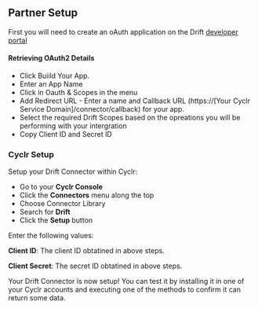 
## Partner Setup

First you will need to create an oAuth application on the Drift [developer portal](https://dev.drift.com/apps)


#### Retrieving OAuth2 Details

*   Click Buiild Your App.
*   Enter an App Name
*   Click in Oauth & Scopes in the menu
*   Add Redirect URL - Enter a name and Callback URL (https://[Your Cyclr Service Domain]/connector/callback) for your app.
*   Select the required Drift Scopes based on the opreations you will be performing with your intergration
*   Copy Client ID and Secret ID


### Cyclr Setup

Setup your Drift Connector within Cyclr:

*   Go to your **Cyclr Console**
*   Click the **Connectors** menu along the top
*   Choose Connector Library
*   Search for  **Drift**
*   Click the **Setup** button

Enter the following values:

**Client ID**:  The client ID obtatined in above steps.

**Client Secret**:  The secret ID obtatined in above steps.


Your Drift Connector is now setup! You can test it by installing it in one of your Cyclr accounts and executing one of the methods to confirm it can return some data.
